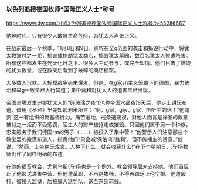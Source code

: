 ### 以色列追授德国牧师“国际正义人士”称号
https://www.dw.com/zh/以色列追授德国牧师国际正义人士称号/a-55286667

纳粹时代，只有很少人敢冒生命危险，为犹太人声张正义。

在战前最后一个秋季，11月8日和9日，纳粹在全g范围的袭击和捣毁行动中，将犹太教堂付之一炬，损害或抢劫犹太商店，捣毁犹太墓园，数百名犹太人惨遭杀害。所有这些都发生在光天化日之下。很多人主动参与，或完全知情。他们目击了燃烧的犹太教堂，或在数天后看到了破碎的商店橱窗。

大多数人沉默。大规模战争尚未爆发，但是，在g家sh主义笼罩下的德国，暴力统治和举g一致早已大行其道；集中营和对犹太人的迫害早已出现。

帝国全境发生迫害犹太人的“碎玻璃之夜”(也称帝国水晶夜)8天后，他走上讲坛布道，借用《圣经》里先知耶利米所言：“啊，g家，g家，g家，听听主的话！”他谴责“这一有组织的反基督行为。痛苦遍地，戒条遭蔑视，对他人而言是神圣的教堂被付之一炬而不受惩罚，陌生人的财产被抢走或摧毁。只因他们属于另一个种族，忠实服务于我们德国rm的男子（……）被投入了集中营！”他警示人们注意那些个教堂里的撒谎布道人，指责他们“只会喊‘保佑’和‘胜利’，但不传播主的旨意。”他说，“然而，上帝绝无戏言。人种下什么，就会收获什么!”在下个星期日，冯·扬牧师仍作了同样明确的布道。

在他的福音教会，尤利乌斯·冯·扬也是一个例外。教会领导层未支持他。他们虽阻止了他被送进集中营，但他遭革职，不再是牧师，不得再踏足上伦宁根。他遭殴打，被投入监狱，后被编入惩罚队，送至东部前线。
